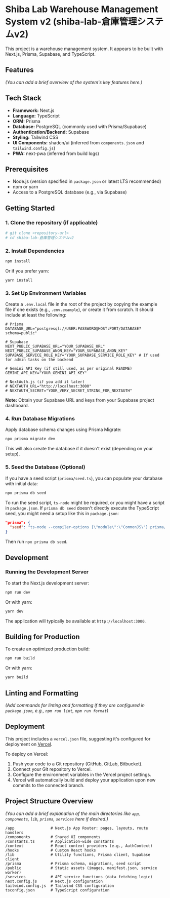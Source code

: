 # Shiba Lab Warehouse Management System v2 (shiba-lab-倉庫管理システムv2)

This project is a warehouse management system. It appears to be built with Next.js, Prisma, Supabase, and TypeScript.

## Features

*(You can add a brief overview of the system's key features here.)*

## Tech Stack

*   **Framework:** Next.js
*   **Language:** TypeScript
*   **ORM:** Prisma
*   **Database:** PostgreSQL (commonly used with Prisma/Supabase)
*   **Authentication/Backend:** Supabase
*   **Styling:** Tailwind CSS
*   **UI Components:** shadcn/ui (inferred from `components.json` and `tailwind.config.js`)
*   **PWA:** next-pwa (inferred from build logs)

## Prerequisites

*   Node.js (version specified in `package.json` or latest LTS recommended)
*   npm or yarn
*   Access to a PostgreSQL database (e.g., via Supabase)

## Getting Started

### 1. Clone the repository (if applicable)

```bash
# git clone <repository-url>
# cd shiba-lab-倉庫管理システムv2
```

### 2. Install Dependencies

```bash
npm install
```
Or if you prefer yarn:
```bash
yarn install
```

### 3. Set Up Environment Variables

Create a `.env.local` file in the root of the project by copying the example file if one exists (e.g., `.env.example`), or create it from scratch.
It should include at least the following:

```env
# Prisma
DATABASE_URL="postgresql://USER:PASSWORD@HOST:PORT/DATABASE?schema=public"

# Supabase
NEXT_PUBLIC_SUPABASE_URL="YOUR_SUPABASE_URL"
NEXT_PUBLIC_SUPABASE_ANON_KEY="YOUR_SUPABASE_ANON_KEY"
SUPABASE_SERVICE_ROLE_KEY="YOUR_SUPABASE_SERVICE_ROLE_KEY" # If used for admin tasks on the backend

# Gemini API Key (if still used, as per original README)
GEMINI_API_KEY="YOUR_GEMINI_API_KEY"

# NextAuth.js (if you add it later)
# NEXTAUTH_URL="http://localhost:3000"
# NEXTAUTH_SECRET="YOUR_VERY_SECRET_STRING_FOR_NEXTAUTH"
```

**Note:** Obtain your Supabase URL and keys from your Supabase project dashboard.

### 4. Run Database Migrations

Apply database schema changes using Prisma Migrate:

```bash
npx prisma migrate dev
```
This will also create the database if it doesn't exist (depending on your setup).

### 5. Seed the Database (Optional)

If you have a seed script (`prisma/seed.ts`), you can populate your database with initial data:

```bash
npx prisma db seed
```
To run the seed script, `ts-node` might be required, or you might have a script in `package.json`. If `prisma db seed` doesn't directly execute the TypeScript seed, you might need a setup like this in `package.json`:
```json
"prisma": {
  "seed": "ts-node --compiler-options {\"module\":\"CommonJS\"} prisma/seed.ts"
}
```
Then run `npx prisma db seed`.

## Development

### Running the Development Server

To start the Next.js development server:

```bash
npm run dev
```
Or with yarn:
```bash
yarn dev
```
The application will typically be available at `http://localhost:3000`.

## Building for Production

To create an optimized production build:

```bash
npm run build
```
Or with yarn:
```bash
yarn build
```

## Linting and Formatting

*(Add commands for linting and formatting if they are configured in `package.json`, e.g., `npm run lint`, `npm run format`)*

## Deployment

This project includes a `vercel.json` file, suggesting it's configured for deployment on [Vercel](https://vercel.com/).

To deploy on Vercel:
1.  Push your code to a Git repository (GitHub, GitLab, Bitbucket).
2.  Connect your Git repository to Vercel.
3.  Configure the environment variables in the Vercel project settings.
4.  Vercel will automatically build and deploy your application upon new commits to the connected branch.

## Project Structure Overview

*(You can add a brief explanation of the main directories like `app`, `components`, `lib`, `prisma`, `services` here if desired.)*

```
/app                # Next.js App Router: pages, layouts, route handlers
/components         # Shared UI components
/constants.ts       # Application-wide constants
/context            # React context providers (e.g., AuthContext)
/hooks              # Custom React hooks
/lib                # Utility functions, Prisma client, Supabase client
/prisma             # Prisma schema, migrations, seed script
/public             # Static assets (images, manifest.json, service worker)
/services           # API service functions (data fetching logic)
next.config.js      # Next.js configuration
tailwind.config.js  # Tailwind CSS configuration
tsconfig.json       # TypeScript configuration
```
